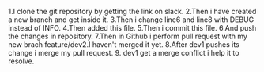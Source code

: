 1.I clone the git repository by getting the link on slack.
2.Then i have created a new branch and get inside it.
3.Then i change line6 and line8 with DEBUG instead of INFO.
4.Then added this file.
5.Then i commit this file.
6.And push the changes in repository.
7.Then in Github i perform pull request with my new brach feature/dev2.I haven't merged it yet.
8.After dev1 pushes its change i merge my pull request.
9. dev1 get a merge conflict i help it to resolve.
